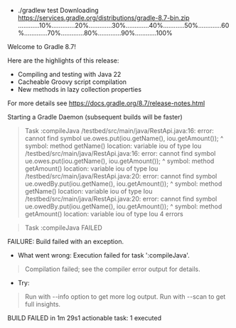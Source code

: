 + ./gradlew test
Downloading https://services.gradle.org/distributions/gradle-8.7-bin.zip
............10%.............20%.............30%.............40%............50%.............60%.............70%.............80%.............90%............100%

Welcome to Gradle 8.7!

Here are the highlights of this release:
 - Compiling and testing with Java 22
 - Cacheable Groovy script compilation
 - New methods in lazy collection properties

For more details see https://docs.gradle.org/8.7/release-notes.html

Starting a Gradle Daemon (subsequent builds will be faster)

> Task :compileJava
/testbed/src/main/java/RestApi.java:16: error: cannot find symbol
                ue.owes.put(iou.getName(), iou.getAmount());
                               ^
  symbol:   method getName()
  location: variable iou of type Iou
/testbed/src/main/java/RestApi.java:16: error: cannot find symbol
                ue.owes.put(iou.getName(), iou.getAmount());
                                              ^
  symbol:   method getAmount()
  location: variable iou of type Iou
/testbed/src/main/java/RestApi.java:20: error: cannot find symbol
                ue.owedBy.put(iou.getName(), iou.getAmount());
                                 ^
  symbol:   method getName()
  location: variable iou of type Iou
/testbed/src/main/java/RestApi.java:20: error: cannot find symbol
                ue.owedBy.put(iou.getName(), iou.getAmount());
                                                ^
  symbol:   method getAmount()
  location: variable iou of type Iou
4 errors

> Task :compileJava FAILED

FAILURE: Build failed with an exception.

* What went wrong:
Execution failed for task ':compileJava'.
> Compilation failed; see the compiler error output for details.

* Try:
> Run with --info option to get more log output.
> Run with --scan to get full insights.

BUILD FAILED in 1m 29s1 actionable task: 1 executed

